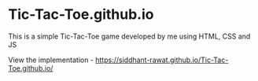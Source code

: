 # Tic-Tac-Toe.github.io

This is a simple Tic-Tac-Toe game developed by me using HTML, CSS and JS

View the implementation - https://siddhant-rawat.github.io/Tic-Tac-Toe.github.io/
